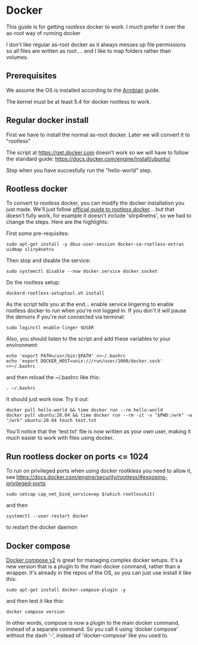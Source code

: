 # Docker

This guide is for getting *rootless* docker to work. I much prefer it over the as-root way of running docker

I don't like regular as-root docker as it always messes up file permissions so all files are written as root.... and I like to map folders rather than volumes.

## Prerequisites

We assume the OS is installed according to the [Armbian](./ARMBIAN.md) guide.

The kernel must be at least 5.4 for docker rootless to work.

## Regular docker install

First we have to install the normal as-root docker. Later we will convert it to "rootless"

The script at https://get.docker.com doesn't work so we will have to 
follow the standard guide: <https://docs.docker.com/engine/install/ubuntu/>

Stop when you have succesfully run the "hello-world" step.

## Rootless docker

To convert to *rootless* docker, you can modify the docker installation you just made. We'll just follow [official guide to rootless docker](https://docs.docker.com/engine/security/rootless/)... but that doesn't fully work, for example it doesn't include 'slirp4netns', so we had to change the steps. Here are the highlights:

First some pre-requisites:

    sudo apt-get install -y dbus-user-session docker-ce-rootless-extras uidmap slirp4netns

Then stop and disable the service:

    sudo systemctl disable --now docker.service docker.socket

Do the rootless setup:

    dockerd-rootless-setuptool.sh install

As the script tells you at the end... enable service lingering to enable rootless docker to run when you're not logged in. If you don't it will pause the demons if you're not connected via terminal:

    sudo loginctl enable-linger $USER

Also, you should listen to the script and add these variables to your environment:

    echo 'export PATH=/usr/bin:$PATH' >>~/.bashrc
    echo 'export DOCKER_HOST=unix:///run/user/1000/docker.sock' >>~/.bashrc

and then reload the ~/.bashrc like this:

    . ~/.bashrc

It should just work now. Try it out:

    docker pull hello-world && time docker run --rm hello-world
    docker pull ubuntu:20.04 && time docker run --rm -it -v "$PWD:/wrk" -w "/wrk" ubuntu:20.04 touch test.txt

You'll notice that the 'test.txt' file is now written as your own user, making it much easier to work with files using docker.

## Run rootless docker on ports <= 1024

To run on privileged ports when using docker rootkless you need to allow it, see <https://docs.docker.com/engine/security/rootless/#exposing-privileged-ports>

    sudo setcap cap_net_bind_service=ep $(which rootlesskit)

and then

    systemctl --user restart docker

to restart the docker daemon

## Docker compose

[Docker compose v2](https://docs.docker.com/compose/cli-command/) is great for managing complex docker setups. It's a new version that is a plugin to the main docker command, rather than a wrapper. It's already in the repos of the OS, so you can just use install it like this:

    sudo apt-get install docker-compose-plugin -y

and then test it like this:

    docker compose version

In other words, compose is now a plugin to the main docker command, instead of a separate command. So you call it using 'docker compose' without the dash '-', instead of 'docker-compose' like you used to.
